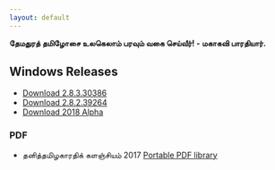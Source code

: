 ```yaml
---
layout: default
---
```

**தேமதுரத் தமிழோசை உலகெலாம் பரவும் வகை செய்வீர்! - மகாகவி பாரதியார்.**

Windows Releases
-----------------
- [Download 2.8.3.30386](https://github.com/ThaniThamizhAkarathiKalanjiyam/thanithamizhakarathikalanjiyam.github.io/archive/ttak_2.8.3.zip) 
- [Download 2.8.2.39264](https://github.com/ThaniThamizhAkarathiKalanjiyam/thanithamizhakarathikalanjiyam.github.io/archive/ttak_2.8.2.zip) 
- [Download 2018 Alpha](https://github.com/ThaniThamizhAkarathiKalanjiyam/thanithamizhakarathikalanjiyam.github.io/archive/ttak_2018.zip) 

### PDF 
- தனித்தமிழகாரதிக் களஞ்சியம் 2017 [Portable PDF library](https://atamilspeaks.wordpress.com/ttk2017/)
 